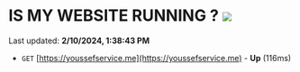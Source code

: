 # IS MY WEBSITE RUNNING ? [![](https://img.shields.io/static/v1?label=Sponsor&message=%E2%9D%A4&logo=GitHub&color=%23fe8e86)](https://github.com/sponsors/<username>)

Last updated: **2/10/2024, 1:38:43 PM**

- `GET` [https://youssefservice.me](https://youssefservice.me) - **Up** (116ms)
